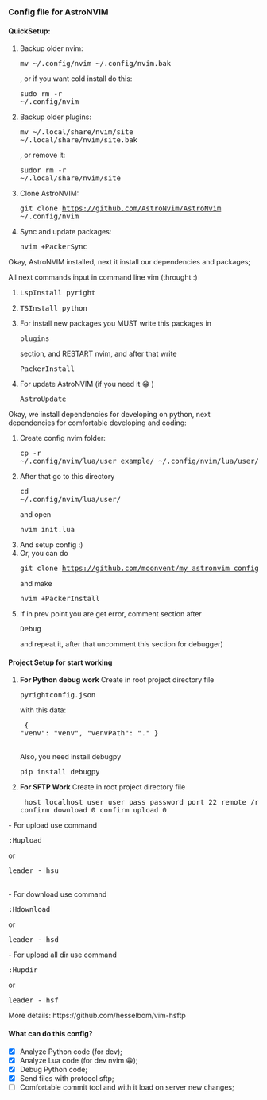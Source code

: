 ### Config file for AstroNVIM

#### QuickSetup:

1. Backup older nvim: <pre>mv ~/.config/nvim ~/.config/nvim.bak</pre>, or if you want cold install do this: <pre>sudo rm -r ~/.config/nvim</pre>
2. Backup older plugins: <pre>mv ~/.local/share/nvim/site ~/.local/share/nvim/site.bak</pre>, or remove it: <pre>sudor rm -r ~/.local/share/nvim/site</pre>
3. Clone AstroNVIM: <pre>git clone https://github.com/AstroNvim/AstroNvim ~/.config/nvim</pre>
4. Sync and update packages: <pre>nvim +PackerSync</pre>

Okay, AstroNVIM installed, next it install our dependencies and packages;

All next commands input in command line vim (throught :)

1. <pre>LspInstall pyright</pre>
2. <pre>TSInstall python</pre>
3. For install new packages you MUST write this packages in <pre>plugins</pre> section, and RESTART nvim, and after that write <pre>PackerInstall</pre>
4. For update AstroNVIM (if you need it 😁 ) <pre>AstroUpdate</pre>

Okay, we install dependencies for developing on python, next dependencies for comfortable developing and coding:

1. Create config nvim folder: <pre>cp -r ~/.config/nvim/lua/user_example/ ~/.config/nvim/lua/user/</pre>
2. After that go to this directory <pre>cd ~/.config/nvim/lua/user/</pre> and open <pre>nvim init.lua</pre>
3. And setup config :)
4. Or, you can do <pre>git clone https://github.com/moonvent/my_astronvim_config.git</pre> and make <pre>nvim +PackerInstall</pre>
5. If in prev point you are get error, comment section after <pre>Debug</pre> and repeat it, after that uncomment this section for debugger)


#### Project Setup for start working

1. **For Python debug work**  Create in root project directory file <pre>pyrightconfig.json</pre> with this data: <pre>
{
  "venv": "venv",
  "venvPath": "."
}
</pre><br>
Also, you need install debugpy <pre>pip install debugpy</pre>
2. **For SFTP Work**  Create in root project directory file <pre>
host   localhost
user   user
pass   password
port   22
remote /root/
confirm_download 0
confirm_upload 0
</pre>
- For upload use command <pre>:Hupload</pre> or <pre>leader - hsu</pre><br>
- For download use command <pre>:Hdownload</pre> or <pre>leader - hsd</pre>
- For upload all dir use command <pre>:Hupdir</pre> or <pre>leader - hsf</pre>
More details: https://github.com/hesselbom/vim-hsftp


#### What can do this config?

- [x] Analyze Python code (for dev);
- [x] Analyze Lua code (for dev nvim 😁);
- [x] Debug Python code;
- [x] Send files with protocol sftp;
- [ ] Comfortable commit tool and with it load on server new changes;
